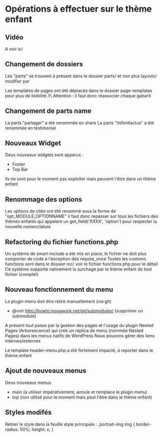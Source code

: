 # Opérations à effectuer sur le thème enfant

## Vidéo
A voir ici


## Changement de dossiers
Les "parts" se trouvent à présent dans le dossier parts/ et non plus layouts/
modifier <?php get_template_part( 'layouts/template', 'share' ); ?> par <?php get_template_part( 'parts/template', 'share' ); ?>

Les templates de pages ont été déplacés dans le dossier page-templates pour plus de lisibilité 
/!\ Attention : il faut donc réassocier chaque gabarit

## Changement de parts name
La parts "partager" a été renommée en share
La parts "ilsfontlactus" a été renommée en testimonial

## Nouveaux Widget
Deux nouveaux widgets sont apparus :
- Footer
- Top Bar

Ils ne sont pour le moment pas exploiter mais peuvent l'être dans un thème enfant

## Renommage des options
Les options de citéo ont été renommé sous la forme de "opt_MODULE_OPTIONNAME" il faut donc repasser sur tous les fichiers des thèmes enfants qui appelent un get_field('XXXX', 'option') pour respecter la nouvelle nomenclature

## Refactoring du fichier functions.php
Un système de smart-include a été mis en place, le fichier ne doit plus comporter de code à l'exception des require_once 
Toutes les customs functions sont dans le dossier inc/ voir le fichier functions.php pour le détail
Ce système supporte nativement la surchage par le thème enfant de tout fichier (complet)

## Nouveau fonctionnement du menu
Le plugin menu doit être retiré manuellement (via git)
- @voir http://howto.inovawork.net/git/submodules/ (supprimer un submodule)

A présent tout passe par la gestion des pages et l'usage du plugin Nested Pages (Arborescence) qui créé un réplica de menu (nommée Nested Pages) dans les menus natifs de WordPress
Nous pouvons gérer des liens internes/externes

Le template header-menu.php a été fortement impacté, à reporter dans le thème enfant

## Ajout de nouveaux menus
Deux nouveaux menus 
- main (à utiliser impérativement, annule et remplace le plugin menu)
- top (non utilisé pour le moment mais peut l'être dans le thème enfant)


## Styles modifés

Retirer le style dans la feuille style principale : 
.portrait-img img {
	border-radius: 50%;
	height: x;
}